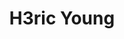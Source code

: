 ---
layout: home
title: "H3ric Young"
description: ————终身就职于<strong>STARK INDUSTRIES</strong><br><br>————程序猿，经常瞎拍照，偶尔篮球，偶尔吉他，偶尔咖啡，偶尔柠檬茶<br>————对，维他那种<br><br>该博客不定期发布文章，聊Pogramming，聊摄影，聊咖啡 ，聊NBA，聊电影<br>
tags: [Jekyll, theme, responsive, blog, template]
image:
  feature: typewriter.jpg
  lemontea: LemonTea.jpg
---